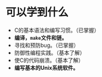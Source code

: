 # 可以学到什么
- C的基本语法和编写习惯。（已掌握）
- **编译，`make`文件和链。**
- 寻找和预防bug。（已掌握）
- 防御性编程实践。（基本了解）
- 使C的代码崩溃。（基本了解）
- **编写基本的Unix系统软件。**